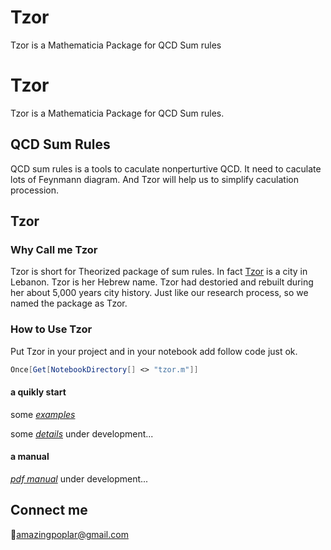 # Tzor
Tzor is a Mathematicia Package for  QCD Sum rules
# Tzor
Tzor is a Mathematicia Package for  QCD Sum rules.
## QCD Sum Rules
QCD sum rules is a tools to caculate nonperturtive QCD. It need to caculate lots of Feynmann diagram. And Tzor will help us to simplify caculation procession.

## Tzor

### Why Call me Tzor
Tzor is short for Theorized package of sum rules.
In fact [Tzor](https://en.wikipedia.org/wiki/Tyre,_Lebanon) is a city in Lebanon. Tzor is her Hebrew name. Tzor had destoried and rebuilt during her about 5,000 years city history. Just like our research process, so we named the package as Tzor. 

### How to Use Tzor
Put Tzor in your project and in your notebook add follow code just ok.

```Mathematica
Once[Get[NotebookDirectory[] <> "tzor.m"]]
```
#### a quikly start
some [_examples_](example.nb)

some [_details_](details.nb)
under development...
#### a manual

[_pdf manual_](Manual/main.pdf)
under development...

## Connect me
:e-mail:<amazingpoplar@gmail.com>

